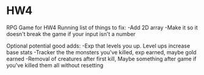 # HW4
 RPG Game for HW4
Running list of things to fix:
-Add 2D array
-Make it so it doesn't break the game if your input isn't a number

Optional potential good adds:
-Exp that levels you up. Level ups increase base stats
-Tracker the the monsters you've killed, exp earned, maybe gold earned
-Removal of creatures after first kill, Maybe something after game if you've killed them all without resetting
